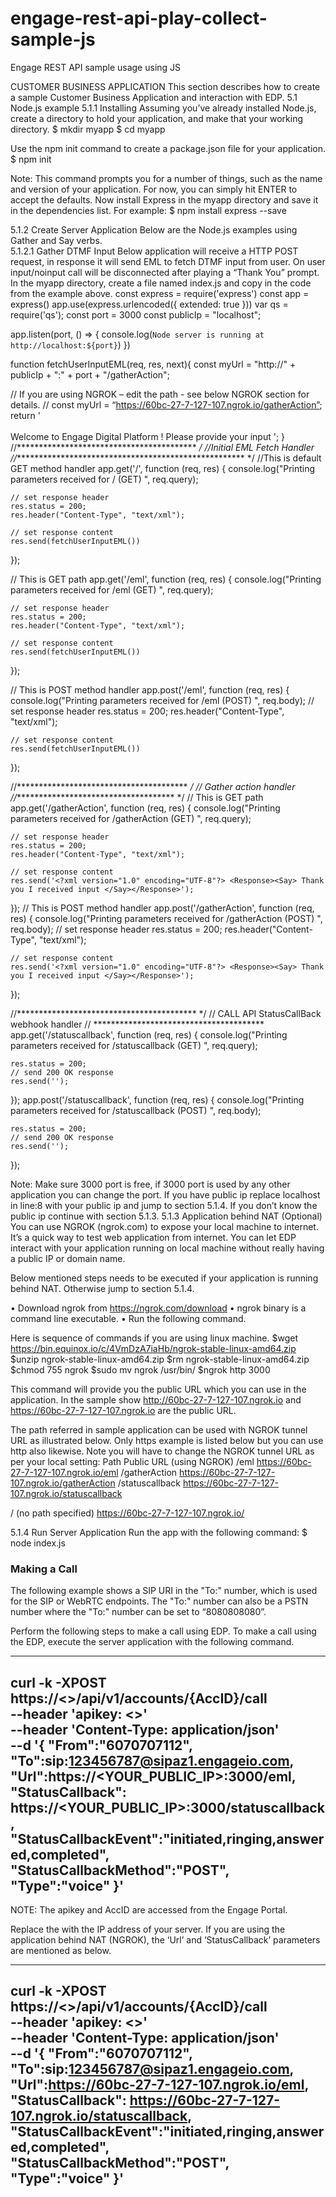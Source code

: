 # engage-rest-api-play-collect-sample-js
Engage REST API sample usage using JS


CUSTOMER BUSINESS APPLICATION
This section describes how to create a sample Customer Business Application and interaction with EDP. 
5.1	Node.js example
5.1.1	Installing
Assuming you’ve already installed Node.js, create a directory to hold your application, and make that your working directory.
$ mkdir myapp
$ cd myapp

Use the npm init command to create a package.json file for your application. 
$ npm init

Note: This command prompts you for a number of things, such as the name and version of your application. For now, you can simply hit ENTER to accept the defaults.
Now install Express in the myapp directory and save it in the dependencies list. For example:
$ npm install express --save

5.1.2	Create Server Application
Below are the Node.js examples using Gather and Say verbs.  
5.1.2.1	Gather DTMF Input
Below application will receive a HTTP POST request, in response it will send EML to fetch DTMF input from user. On user input/noinput call will be disconnected after playing a “Thank You” prompt.
In the myapp directory, create a file named index.js and copy in the code from the example above.
const express = require('express')
const app = express()
app.use(express.urlencoded({
    extended: true
}))
var qs = require('qs');
const port = 3000
const publicIp = "localhost";

app.listen(port, () => {
  console.log(`Node server is running at http://localhost:${port}`)
})

function fetchUserInputEML(req, res, next){ 
	const myUrl = "http://" + publicIp + ":" + port + "/gatherAction";

// If you are using NGROK – edit the path - see below NGROK section for details. 
// const myUrl = “https://60bc-27-7-127-107.ngrok.io/gatherAction”;
	return '<?xml version="1.0" encoding="UTF-8"?> \
		<Response> <Gather input="dtmf" timeout="5" actionOnEmptyResult="true" action="' + myUrl + '"> \
		<Say> Welcome to Engage Digital Platform ! </Say> <Say> Please provide your input </Say> </Gather> </Response>';
}
//***************************************** */
//Initial EML Fetch Handler
//***************************************************** */
//This is default GET method handler
app.get('/', function (req, res) {
	console.log("Printing parameters received for / (GET) ", req.query);
	
    // set response header
    res.status = 200;
    res.header("Content-Type", "text/xml");
    
    // set response content    
	res.send(fetchUserInputEML())
});

// This is GET path 
app.get('/eml', function (req, res) {
	console.log("Printing parameters received for /eml (GET) ", req.query);
	
    // set response header
    res.status = 200;
    res.header("Content-Type", "text/xml");
        
    // set response content    
	res.send(fetchUserInputEML())
	
});

// This is POST method handler
app.post('/eml', function (req, res) {
	console.log("Printing parameters received for /eml (POST) ", req.body);
    // set response header
    res.status = 200;
    res.header("Content-Type", "text/xml");
        
    // set response content    
	res.send(fetchUserInputEML())
});

//*************************************** */
// Gather action handler 
//************************************* */
// This is GET path 
app.get('/gatherAction', function (req, res) {
	console.log("Printing parameters received for /gatherAction (GET) ", req.query);
	
    // set response header
    res.status = 200;
    res.header("Content-Type", "text/xml");
        
    // set response content    
    res.send('<?xml version="1.0" encoding="UTF-8"?> <Response><Say> Thank you I received input </Say></Response>');

});
// This is POST method handler
app.post('/gatherAction', function (req, res) {
	console.log("Printing parameters received for /gatherAction (POST) ", req.body);
    // set response header
    res.status = 200;
    res.header("Content-Type", "text/xml");
        
    // set response content    
    res.send('<?xml version="1.0" encoding="UTF-8"?> <Response><Say> Thank you I received input </Say></Response>');
});

//***************************************** */
// CALL API StatusCallBack webhook handler
// ***************************************
app.get('/statuscallback', function (req, res) {
    console.log("Printing parameters received for /statuscallback (GET) ", req.query);

	res.status = 200;
    // send 200 OK response    
	res.send('');

});
app.post('/statuscallback', function (req, res) {
    console.log("Printing parameters received for /statuscallback (POST) ", req.body);
	
	res.status = 200;
    // send 200 OK response    
	res.send('');
});

Note: Make sure 3000 port is free, if 3000 port is used by any other application you can change the port.
If you have public ip replace localhost in line:8 with your public ip and jump to section 5.1.4. If you don’t know the public ip continue with section 5.1.3. 
5.1.3	Application behind NAT (Optional)
You can use NGROK (ngrok.com) to expose your local machine to internet. It’s a quick way to test web application from internet. You can let EDP interact with your application running on local machine without really having a public IP or domain name. 

Below mentioned steps needs to be executed if your application is running behind NAT. Otherwise jump to section 5.1.4.

•	Download ngrok from https://ngrok.com/download
•	ngrok binary is a command line executable.
•	Run the following command. 

Here is sequence of commands if you are using linux machine. 
$wget https://bin.equinox.io/c/4VmDzA7iaHb/ngrok-stable-linux-amd64.zip
$unzip ngrok-stable-linux-amd64.zip
$rm ngrok-stable-linux-amd64.zip
$chmod 755 ngrok
$sudo mv ngrok /usr/bin/
$ngrok http 3000

This command will provide you the public URL which you can use in the application. In the sample show http://60bc-27-7-127-107.ngrok.io and https://60bc-27-7-127-107.ngrok.io are the public URL.
 
The path referred in sample application can be used with NGROK tunnel URL as illustrated below. Only https example is listed below but you can use http also likewise. Note you will have to change the NGROK tunnel URL as per your local setting: 
Path 	Public URL (using NGROK)
/eml	https://60bc-27-7-127-107.ngrok.io/eml
/gatherAction	https://60bc-27-7-127-107.ngrok.io/gatherAction
/statuscallback	https://60bc-27-7-127-107.ngrok.io/statuscallback

/ (no path specified)	https://60bc-27-7-127-107.ngrok.io/

5.1.4	Run Server Application
Run the app with the following command:
$ node index.js




### Making a Call
The following example shows a SIP URI in the "To:" number, which is used for the SIP or WebRTC endpoints. The "To:" number can also be a PSTN number where the "To:" number can be set to “8080808080”.

Perform the following steps to make a call using EDP.
To make a call using the EDP, execute the server application with the following command.

-----------------
curl -k -XPOST https://<<base URL>>/api/v1/accounts/{AccID}/call \
--header 'apikey: <<Your API Key>>' \
--header 'Content-Type: application/json' \
--d '{
"From":"6070707112",
"To":sip:123456787@sipaz1.engageio.com,
"Url":https://<YOUR_PUBLIC_IP>:3000/eml,
"StatusCallback": https://<YOUR_PUBLIC_IP>:3000/statuscallback,
"StatusCallbackEvent":"initiated,ringing,answered,completed",
"StatusCallbackMethod":"POST",
"Type":"voice"
}'
-----------------


NOTE: The apikey and AccID are accessed from the Engage Portal.

Replace the <YourApplicationPublicIp> with the IP address of your server. If you are using the application behind NAT (NGROK), the ‘Url’ and ‘StatusCallback’ parameters are mentioned as below.

------------------
curl -k -XPOST https://<<base URL>>/api/v1/accounts/{AccID}/call \
--header 'apikey: <<Your API Key>>' \
--header 'Content-Type: application/json' \
--d '{
"From":"6070707112",
"To":sip:123456787@sipaz1.engageio.com,
"Url":https://60bc-27-7-127-107.ngrok.io/eml,
"StatusCallback": https://60bc-27-7-127-107.ngrok.io/statuscallback,
"StatusCallbackEvent":"initiated,ringing,answered,completed",
"StatusCallbackMethod":"POST",
"Type":"voice"
}'
-----------------

